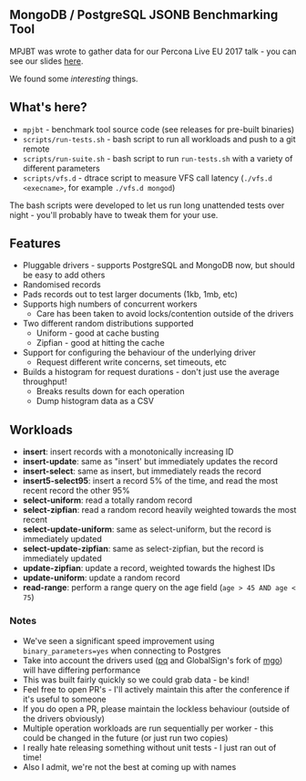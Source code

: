## MongoDB / PostgreSQL JSONB Benchmarking Tool


MPJBT was wrote to gather data for our Percona Live EU 2017 talk - you can see our slides [here](https://docs.google.com/presentation/d/1c2RihL5G3teT0sxcngzjIs8ni6aSeAcL8Nzmvy3nj8Y/edit?usp=sharing). 

We found some *interesting* things.



## What's here?
* `mpjbt` - benchmark tool source code (see releases for pre-built binaries)
* `scripts/run-tests.sh` - bash script to run all workloads and push to a git remote
* `scripts/run-suite.sh` - bash script to run `run-tests.sh` with a variety of different parameters
* `scripts/vfs.d` - dtrace script to measure VFS call latency (`./vfs.d <execname>`, for example `./vfs.d mongod`)

The bash scripts were developed to let us run long unattended tests over night - you'll probably have to tweak them for your use.

## Features
* Pluggable drivers - supports PostgreSQL and MongoDB now, but should be easy to add others
* Randomised records
* Pads records out to test larger documents (1kb, 1mb, etc)
* Supports high numbers of concurrent workers
	* Care has been taken to avoid locks/contention outside of the drivers
* Two different random distributions supported
	* Uniform - good at cache busting
	* Zipfian - good at hitting the cache
* Support for configuring the behaviour of the underlying driver
	* Request different write concerns, set timeouts, etc
* Builds a histogram for request durations - don't just use the average throughput!
	* Breaks results down for each operation
	* Dump histogram data as a CSV 

## Workloads
* **insert**: insert records with a monotonically increasing ID
* **insert-update**: same as "insert' but immediately updates the record
* **insert-select**: same as insert, but immediately reads the record
* **insert5-select95**: insert a record 5% of the time, and read the most recent record the other 95%
* **select-uniform**: read a totally random record
* **select-zipfian**: read a random record heavily weighted towards the most recent
* **select-update-uniform**: same as select-uniform, but the record is immediately updated
* **select-update-zipfian**: same as select-zipfian, but the record is immediately updated
* **update-zipfian**: update a record, weighted towards the highest IDs
* **update-uniform**: update a random record
* **read-range**: perform a range query on the age field (`age > 45 AND age < 75`)

### Notes
* We've seen a significant speed improvement using `binary_parameters=yes` when connecting to Postgres
* Take into account the drivers used ([pq](https://github.com/lib/pq) and GlobalSign's fork of [mgo](https://github.com/globalsign/mgo)) will have differing performance
* This was built fairly quickly so we could grab data - be kind!
* Feel free to open PR's - I'll actively maintain this after the conference if it's useful to someone
* If you do open a PR, please maintain the lockless behaviour (outside of the drivers obviously)
* Multiple operation workloads are run sequentially per worker - this could be changed in the future (or just run two copies)
* I really hate releasing something without unit tests - I just ran out of time!
* Also I admit, we're not the best at coming up with names
